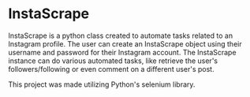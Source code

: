 # InstaScrape

InstaScrape is a python class created to automate tasks related to an Instagram profile. The user can create an InstaScrape
object using their username and password for their Instagram account. The InstaScrape instance can do various automated tasks,
like retrieve the user's followers/following or even comment on a different user's post.

This project was made utilizing Python's selenium library. 

